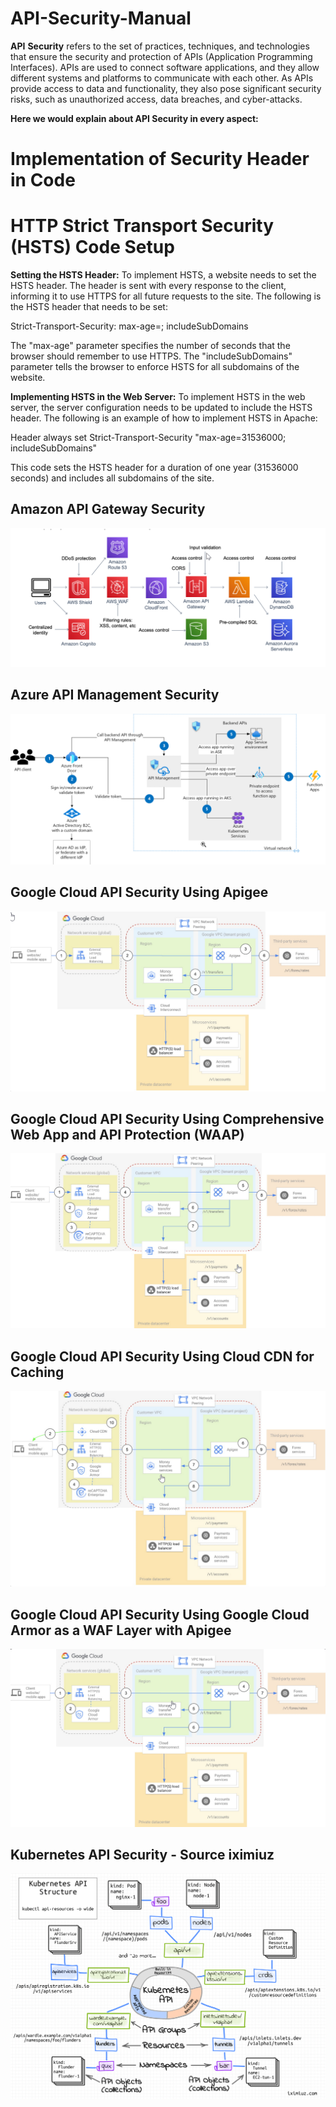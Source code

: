 # API-Security-Manual

**API** **Security** refers to the set of practices, techniques, and technologies that ensure the security and protection of APIs (Application Programming Interfaces). APIs are used to connect software applications, and they allow different systems and platforms to communicate with each other. As APIs provide access to data and functionality, they also pose significant security risks, such as unauthorized access, data breaches, and cyber-attacks.

**Here we would explain about API Security in every aspect:**

# Implementation of Security Header in Code

# HTTP Strict Transport Security (HSTS) Code Setup

**Setting the HSTS Header:**
To implement HSTS, a website needs to set the HSTS header. The header is sent with every response to the client, informing it to use HTTPS for all future requests to the site. The following is the HSTS header that needs to be set:

Strict-Transport-Security: max-age=<expire-time>; includeSubDomains

The "max-age" parameter specifies the number of seconds that the browser should remember to use HTTPS. The "includeSubDomains" parameter tells the browser to enforce HSTS for all subdomains of the website.

**Implementing HSTS in the Web Server:**
To implement HSTS in the web server, the server configuration needs to be updated to include the HSTS header. The following is an example of how to implement HSTS in Apache:

Header always set Strict-Transport-Security "max-age=31536000; includeSubDomains"

This code sets the HSTS header for a duration of one year (31536000 seconds) and includes all subdomains of the site.


## Amazon API Gateway Security

![App Screenshot](https://github.com/goyalvartul/code/blob/main/Security%20Overview%20of%20Amazon%20API%20Gateway.png)

## Azure API Management Security

![App Screenshot](https://github.com/goyalvartul/code/blob/main/Security%20Overview%20of%20Azure%20API-Management.png)

## Google Cloud API Security Using Apigee

![App Screenshot](https://github.com/goyalvartul/code/blob/main/Security%20Overview%20of%20Google%20Cloud%20API%20Using%20Apigee.png)

## Google Cloud API Security Using Comprehensive Web App and API Protection (WAAP)

![App Screenshot](https://github.com/goyalvartul/code/blob/main/Security%20Overview%20of%20Google%20Cloud%20API%20Implement%20Comprehensive%20Web%20App%20and%20API%20Protection%20(WAAP).png)

## Google Cloud API Security Using Cloud CDN for Caching

![App Screenshot](https://github.com/goyalvartul/code/blob/main/Security%20Overview%20of%20Google%20Cloud%20API%20Using%20Cloud%20CDN%20for%20caching.png)

## Google Cloud API Security Using Google Cloud Armor as a WAF Layer with Apigee

![App Screenshot](https://github.com/goyalvartul/code/blob/main/Security%20Overview%20of%20Google%20Cloud%20API%20Using%20Google%20Cloud%20Armor%20as%20a%20WAF%20layer%20along%20with%20Apigee.png)

## Kubernetes API Security - Source iximiuz

![App Screenshot](https://github.com/goyalvartul/code/blob/main/Kubernetes-API-Security.png)
